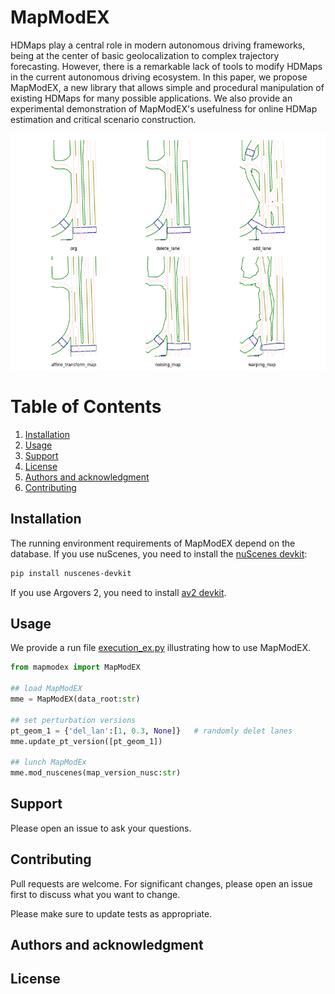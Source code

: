 # MapModEX

HDMaps play a central role in modern autonomous driving frameworks, being at the center of basic geolocalization to complex trajectory forecasting. However, there is a remarkable lack of tools to modify HDMaps in the current autonomous driving ecosystem. In this paper, we propose MapModEX, a new library that allows simple and procedural manipulation of existing HDMaps for many possible applications. We also provide an experimental demonstration of MapModEX's usefulness for online HDMap estimation and critical scenario construction.

![](./documents/images/cc8c0bf57f984915a77078b10eb33198_eef55c3b48f34d949959b45130ee293a.png)

<!-- #TODO Visuals -->

# Table of Contents
1. [Installation](#Installation)
2. [Usage](#Usage)
3. [Support](#support)
4. [License](#License)
5. [Authors and acknowledgment](#authors-and-acknowledgment)
6. [Contributing](#contributing)
<!-- 7. [Tests](#tests) -->


## Installation
The running environment requirements of MapModEX depend on the database. If you use nuScenes, you need to install the [nuScenes devkit](https://github.com/nutonomy/nuscenes-devkit/blob/master/docs/installation.md):
```bash
pip install nuscenes-devkit
```
If you use Argovers 2, you need to install [av2 devkit](https://argoverse.github.io/user-guide/getting_started.html#setup).

<!-- (To be continued)Use the package manager [pip](https://pip.pypa.io/en/stable/) to install MapModEX.
```bash
pip install mapmodex
``` -->

## Usage
We provide a run file [execution_ex.py](./python-sdk/execution_ex.py) illustrating how to use MapModEX.
```python
from mapmodex import MapModEX

## load MapModEX
mme = MapModEX(data_root:str)

## set perturbation versions
pt_geom_1 = {'del_lan':[1, 0.3, None]}   # randomly delet lanes
mme.update_pt_version([pt_geom_1])

## lunch MapModEx
mme.mod_nuscenes(map_version_nusc:str)
```

## Support
Please open an issue to ask your questions.

## Contributing
Pull requests are welcome. For significant changes, please open an issue first to discuss what you want to change.

Please make sure to update tests as appropriate.

## Authors and acknowledgment

## License
<!-- [MIT](https://choosealicense.com/licenses/mit/) -->

<!-- ## Tests -->